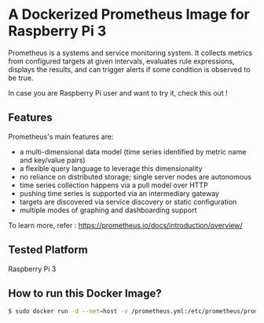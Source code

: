 # A Dockerized Prometheus Image for Raspberry Pi 3

Prometheus is a systems and service monitoring system. It collects metrics from configured targets at given intervals, evaluates rule expressions, displays the results, and can trigger alerts if some condition is observed to be true.

In case you are Raspberry Pi user and want to try it, check this out !

Features
-------------

Prometheus's main features are:

   -  a multi-dimensional data model (time series identified by metric name and key/value pairs)
   - a flexible query language to leverage this dimensionality
   - no reliance on distributed storage; single server nodes are autonomous
   - time series collection happens via a pull model over HTTP
   - pushing time series is supported via an intermediary gateway
   - targets are discovered via service discovery or static configuration
   - multiple modes of graphing and dashboarding support

To learn more, refer : https://prometheus.io/docs/introduction/overview/

Tested Platform
--------------------

Raspberry Pi 3


How to run this Docker Image?
----------------------------------------

```sh
$ sudo docker run -d --net=host -v /prometheus.yml:/etc/prometheus/prometheus.yml  ajeetraina/prometheus-armh7
```
